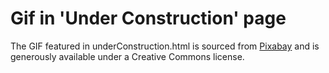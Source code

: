 # Gif in 'Under Construction' page
The GIF featured in underConstruction.html is sourced from [Pixabay](https://www.pixabay.com) and is generously available under a Creative Commons license.